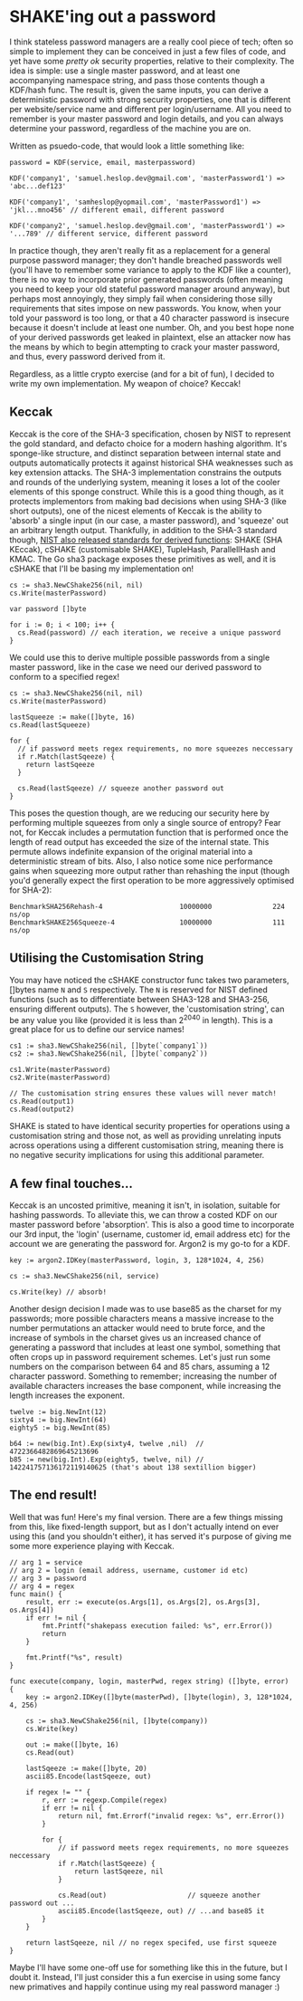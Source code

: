 # SHAKE'ing out a password

I think stateless password managers are a really cool piece of tech; often so simple to implement they can be conceived in just a few files of code, and yet have some _pretty ok_ security properties, relative to their complexity. The idea is simple: use a single master password, and at least one accompanying namespace string, and pass those contents though a KDF/hash func. The result is, given the same inputs, you can derive a deterministic password with strong security properties, one that is different per website/service name and different per login/username. All you need to remember is your master password and login details, and you can always determine your password, regardless of the machine you are on. 

Written as psuedo-code, that would look a little something like:
```
password = KDF(service, email, masterpassword)

KDF('company1', 'samuel.heslop.dev@gmail.com', 'masterPassword1') => 'abc...def123'

KDF('company1', 'samheslop@yopmail.com', 'masterPassword1') => 'jkl...mno456' // different email, different password

KDF('company2', 'samuel.heslop.dev@gmail.com', 'masterPassword1') => '...789' // different service, different password
```

In practice though, they aren't really fit as a replacement for a general purpose password manager; they don't handle breached passwords well (you'll have to remember some variance to apply to the KDF like a counter), there is no way to incorporate prior generated passwords (often meaning you need to keep your old stateful password manager around anyway), but perhaps most annoyingly, they simply fail when considering those silly requirements that sites impose on new passwords. You know, when your told your password is too long, or that a 40 character password is insecure because it doesn't include at least one number. Oh, and you best hope none of your derived passwords get leaked in plaintext, else an attacker now has the means by which to begin attempting to crack your master password, and thus, every password derived from it.	

Regardless, as a little crypto exercise (and for a bit of fun), I decided to write my own implementation. My weapon of choice? Keccak!

## Keccak
Keccak is the core of the SHA-3 specification, chosen by NIST to represent the gold standard, and defacto choice for a modern hashing algorithm. It's sponge-like structure, and distinct separation between internal state and outputs automatically protects it against historical SHA weaknesses such as key extension attacks. The SHA-3 implementation constrains the outputs and rounds of the underlying system, meaning it loses a lot of the cooler elements of this sponge construct. While this is a good thing though, as it protects implementors from making bad decisions when using SHA-3 (like short outputs), one of the nicest elements of Keccak is the ability to 'absorb' a single input (in our case, a master password), and 'squeeze' out an arbitrary length output. Thankfully, in addition to the SHA-3 standard though, [NIST also released standards for derived functions](https://nvlpubs.nist.gov/nistpubs/SpecialPublications/NIST.SP.800-185.pdf#27): SHAKE (SHA KEccak), cSHAKE (customisable SHAKE), TupleHash, ParallellHash and KMAC. The Go sha3 package exposes these primitives as well, and it is cSHAKE that I'll be basing my implementation on!    

```
cs := sha3.NewCShake256(nil, nil)
cs.Write(masterPassword)

var password []byte

for i := 0; i < 100; i++ {
  cs.Read(password) // each iteration, we receive a unique password
}
```

We could use this to derive multiple possible passwords from a single master password, like in the case we need our derived password to conform to a specified regex!

```
cs := sha3.NewCShake256(nil, nil)
cs.Write(masterPassword)

lastSqueeze := make([]byte, 16)
cs.Read(lastSqueeze)

for {
  // if password meets regex requirements, no more squeezes neccessary
  if r.Match(lastSqeeze) {
    return lastSqeeze
  }

  cs.Read(lastSqeeze) // squeeze another password out
}
```

This poses the question though, are we reducing our security here by performing multiple squeezes from only a single source of entropy? Fear not, for Keccak includes a permutation function that is performed once the length of read output has exceeded the size of the internal state. This permute allows indefinite expansion of the original material into a deterministic stream of bits. Also, I also notice some nice performance gains when squeezing more output rather than rehashing the input (though you'd generally expect the first operation to be more aggressively optimised for SHA-2):
```
BenchmarkSHA256Rehash-4                   10000000               224 ns/op
BenchmarkSHAKE256Squeeze-4                10000000               111 ns/op
```

## Utilising the Customisation String
You may have noticed the cSHAKE constructor func takes two parameters, []bytes name `N` and `S` respectively. The `N` is reserved for NIST defined functions (such as to differentiate between SHA3-128 and SHA3-256, ensuring different outputs). The `S` however, the 'customisation string', can be any value you like (provided it is less than 2<sup>2040</sup> in length). This is a great place for us to define our service names!

```
cs1 := sha3.NewCShake256(nil, []byte(`company1`))
cs2 := sha3.NewCShake256(nil, []byte(`company2`))

cs1.Write(masterPassword)
cs2.Write(masterPassword)

// The customisation string ensures these values will never match!
cs.Read(output1) 
cs.Read(output2)
```

SHAKE is stated to have identical security properties for operations using a customisation string and those not, as well as providing unrelating inputs across operations using a different customisation string, meaning there is no negative security implications for using this additional parameter.

## A few final touches...
Keccak is an uncosted primitive, meaning it isn't, in isolation, suitable for hashing passwords. To alleviate this, we can throw a costed KDF on our master password before 'absorption'. This is also a good time to incorporate our 3rd input, the 'login' (username, customer id, email address etc) for the account we are generating the password for. Argon2 is my go-to for a KDF. 

```
key := argon2.IDKey(masterPassword, login, 3, 128*1024, 4, 256)

cs := sha3.NewCShake256(nil, service)

cs.Write(key) // absorb!
```

Another design decision I made was to use base85 as the charset for my passwords; more possible characters means a massive increase to the number permutations an attacker would need to brute force, and the increase of symbols in the charset gives us an increased chance of generating a password that includes at least one symbol, something that often crops up in password requirement schemes. Let's just run some numbers on the comparison between 64 and 85 chars, assuming a 12 character password. Something to remember; increasing the number of available characters increases the base component, while increasing the length increases the exponent.

```
twelve := big.NewInt(12)
sixty4 := big.NewInt(64)
eighty5 := big.NewInt(85)

b64 := new(big.Int).Exp(sixty4, twelve ,nil)  //   4722366482869645213696 
b85 := new(big.Int).Exp(eighty5, twelve, nil) // 142241757136172119140625 (that's about 138 sextillion bigger)
```

## The end result!
Well that was fun! Here's my final version. There are a few things missing from this, like fixed-length support, but as I don't actually intend on ever using this (and you shouldn't either), it has served it's purpose of giving me some more experience playing with Keccak.

```
// arg 1 = service
// arg 2 = login (email address, username, customer id etc)
// arg 3 = password
// arg 4 = regex
func main() {
	result, err := execute(os.Args[1], os.Args[2], os.Args[3], os.Args[4])
	if err != nil {
		fmt.Printf("shakepass execution failed: %s", err.Error())
		return
	}

	fmt.Printf("%s", result)
}

func execute(company, login, masterPwd, regex string) ([]byte, error) {
	key := argon2.IDKey([]byte(masterPwd), []byte(login), 3, 128*1024, 4, 256)

	cs := sha3.NewCShake256(nil, []byte(company))
	cs.Write(key)

	out := make([]byte, 16)
	cs.Read(out)

	lastSqeeze := make([]byte, 20)
	ascii85.Encode(lastSqeeze, out)

	if regex != "" {
		r, err := regexp.Compile(regex)
		if err != nil {
			return nil, fmt.Errorf("invalid regex: %s", err.Error())
		}

		for {
			// if password meets regex requirements, no more squeezes neccessary
			if r.Match(lastSqeeze) {
				return lastSqeeze, nil
			}

			cs.Read(out)                    // squeeze another password out ...
			ascii85.Encode(lastSqeeze, out) // ...and base85 it
		}
	}

	return lastSqeeze, nil // no regex specifed, use first squeeze
}
```

Maybe I'll have some one-off use for something like this in the future, but I doubt it. Instead, I'll just consider this a fun exercise in using some fancy new primatives and happily continue using my real password manager :)
